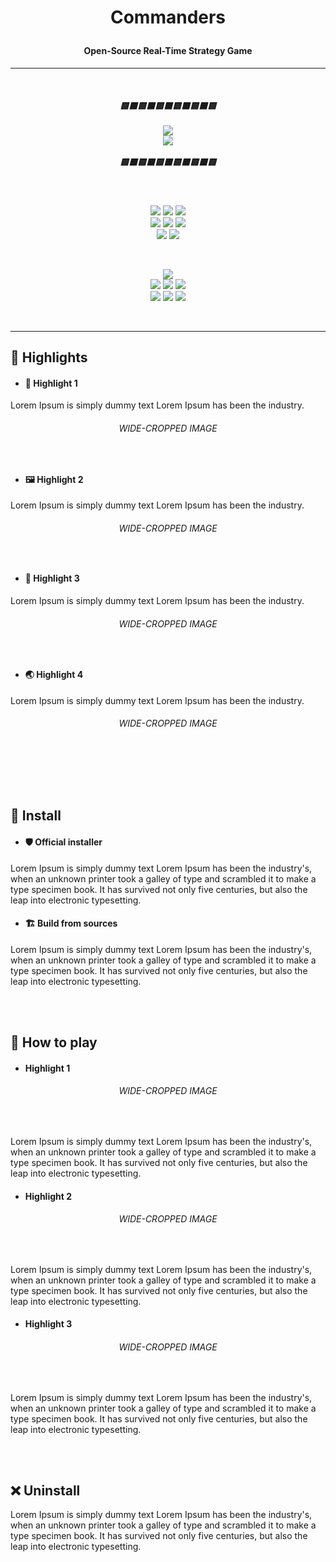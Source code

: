﻿<h1><p align="center">Commanders</p></h1>

<h4><p align="center"><b>Open-Source Real-Time Strategy Game</b></p></h4>

<hr/>
<br/>

<h5 align="center">
    <b>🟨⬛🟨⬛🟨⬛🟨⬛🟨⬛🟨</b> 
    <br/><br/>
    <img src="https://img.shields.io/badge/-UNDER%20CONSTRUCTION-yellow?style=for-the-badge" />
    <br/>
    <img src="https://img.shields.io/badge/-Yes,%20working%20on%20it,%20even%20if%20no%20commits-gray?style=flat-square" /> 
    <br/><br/>
    <b>🟨⬛🟨⬛🟨⬛🟨⬛🟨⬛🟨</b>
</h5>

<br/>

<p align="center">
    <img src="https://img.shields.io/badge/-Targeting-gray" />
    <img src="https://img.shields.io/badge/-Windows-white?logo=windows-11&logoColor=0078D4" />
    <img src="https://img.shields.io/badge/-Linux-white?logo=linux&logoColor=806412" />
    <br/>
    <img src="https://img.shields.io/badge/-Made%20with-gray" />
    <img src="https://img.shields.io/badge/-Unity%20Engine-white?logo=unity&logoColor=black" />
    <img src="https://img.shields.io/badge/-C%23-white?logo=dotnet&logoColor=512BD4" />
    <br/>
    <img src="https://img.shields.io/badge/%C2%A92022-XEROling-white?link=https://github.com/XEROling" /> 
    <img src="https://img.shields.io/github/license/XEROling/Commanders?label=&color=white&logo=gnu&logoColor=A42E2B">
</p> 

<br/>

<p align="center">
    <a href="https://github.com/XEROling/Commanders/contributors"  style="text-decoration:none;">
        <img src="https://img.shields.io/github/contributors/XEROling/Commanders?label=Contributors&logo=github&style=social" /> </a>
    <br/>
    <a href="https://github.com/XEROling/Commanders/issues" style="text-decoration:none;">
        <img src="https://img.shields.io/badge/-Issues-4F4F4F?logo=github" /> 
        <img src="https://img.shields.io/github/issues/XEROling/Commanders?label=&color=white" />
        <img src="https://img.shields.io/github/issues-closed/XEROling/Commanders?label=&color=white" />
    </a>
    <br/>
    <a href="https://github.com/XEROling/Commanders/commits" style="text-decoration:none;">
        <img src="https://img.shields.io/badge/-Commits-4F4F4F?logo=github" />
        <img src="https://img.shields.io/github/last-commit/XEROling/Commanders?label=&color=white" />
        <img src="https://img.shields.io/github/commit-activity/m/XEROling/Commanders?label=&color=white" />
    </a>
</p> 

<br/>
<hr/>


## 🌟 Highlights

  - #### 🎨 Highlight 1
Lorem Ipsum is simply dummy text  Lorem Ipsum has been the industry.

###### <p align="center">WIDE-CROPPED IMAGE</p><br/>


  - #### 🖼 Highlight 2
Lorem Ipsum is simply dummy text  Lorem Ipsum has been the industry.

###### <p align="center">WIDE-CROPPED IMAGE</p><br/>


  - #### 👑 Highlight 3
Lorem Ipsum is simply dummy text  Lorem Ipsum has been the industry.

###### <p align="center">WIDE-CROPPED IMAGE</p><br/>


  - #### 🌏 Highlight 4
Lorem Ipsum is simply dummy text  Lorem Ipsum has been the industry.

###### <p align="center">WIDE-CROPPED IMAGE</p><br/>


<br/>
<br/>

## 🚀 Install

  - #### 🛡 Official installer
Lorem Ipsum is simply dummy text  Lorem Ipsum has been the industry's, when an unknown printer took a galley of type and scrambled it to make a type specimen book. It has survived not only five centuries, but also the leap into electronic typesetting.

  - #### 🏗 Build from sources
Lorem Ipsum is simply dummy text  Lorem Ipsum has been the industry's, when an unknown printer took a galley of type and scrambled it to make a type specimen book. It has survived not only five centuries, but also the leap into electronic typesetting.


<br/>
<br/>

## 🦾 How to play

  - #### Highlight 1
###### <p align="center">WIDE-CROPPED IMAGE</p><br/>

Lorem Ipsum is simply dummy text  Lorem Ipsum has been the industry's, when an unknown printer took a galley of type and scrambled it to make a type specimen book. It has survived not only five centuries, but also the leap into electronic typesetting.


  - #### Highlight 2
###### <p align="center">WIDE-CROPPED IMAGE</p><br/>

Lorem Ipsum is simply dummy text  Lorem Ipsum has been the industry's, when an unknown printer took a galley of type and scrambled it to make a type specimen book. It has survived not only five centuries, but also the leap into electronic typesetting.


  - #### Highlight 3
###### <p align="center">WIDE-CROPPED IMAGE</p><br/>

Lorem Ipsum is simply dummy text  Lorem Ipsum has been the industry's, when an unknown printer took a galley of type and scrambled it to make a type specimen book. It has survived not only five centuries, but also the leap into electronic typesetting.


<br/>
<br/>

## ❌ Uninstall
Lorem Ipsum is simply dummy text  Lorem Ipsum has been the industry's, when an unknown printer took a galley of type and scrambled it to make a type specimen book. It has survived not only five centuries, but also the leap into electronic typesetting.

<br/>
<br/>
